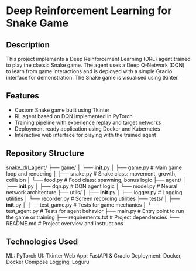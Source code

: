 # Deep Reinforcement Learning for Snake Game

## Description
This project implements a Deep Reinforcement Learning (DRL) agent trained to play the classic Snake game. The agent uses a Deep Q-Network (DQN) to learn from game interactions and is deployed with a simple Gradio interface for demonstration. The Snake game is visualised using tkinter.

## Features
- Custom Snake game built using Tkinter
- RL agent based on DQN implemented in PyTorch
- Training pipeline with experience replay and target networks
- Deployment ready application using Docker and Kubernetes
- Interactive web interface for playing with the trained agent

## Repository Structure

snake_drl_agent/
├── game/
│   ├── __init__.py
│   ├── game.py         # Main game loop and rendering
│   ├── snake.py        # Snake class: movement, growth, collision
│   └── food.py         # Food class: spawning, bonus logic
├── agent/
│   ├── __init__.py
│   ├── dqn.py          # DQN agent logic
│   └── model.py        # Neural network architecture
├── utils/
│   ├── __init__.py
│   ├── logger.py       # Logging utilities
│   └── recorder.py     # Screen recording utilities
├── tests/
│   ├── __init__.py
│   ├── test_game.py    # Tests for game mechanics
│   └── test_agent.py   # Tests for agent behavior
├── main.py             # Entry point to run the game or training
├── requirements.txt    # Project dependencies
└── README.md           # Project overview and instructions


## Technologies Used
ML: PyTorch
UI: Tkinter
Web App: FastAPI & Gradio
Deployment: Docker, Docker Compose
Logging: Loguru
